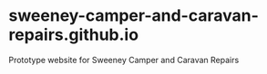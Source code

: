 # sweeney-camper-and-caravan-repairs.github.io
Prototype website for Sweeney Camper and Caravan Repairs

